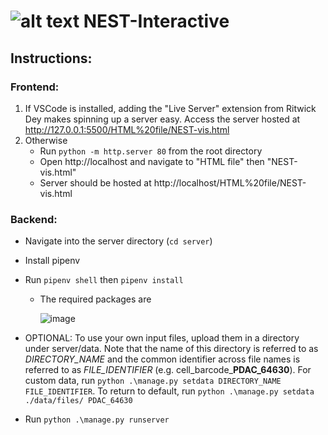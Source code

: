 # ![alt text](https://github.com/schwartzlab-methods/nest-interactive/blob/main/nest_logo.svg) NEST-Interactive

## Instructions:

### Frontend:

1. If VSCode is installed, adding the "Live Server" extension from Ritwick Dey makes spinning up a server easy. Access the server hosted at http://127.0.0.1:5500/HTML%20file/NEST-vis.html
2. Otherwise
   - Run `python -m http.server 80` from the root directory
   - Open http://localhost and navigate to "HTML file" then "NEST-vis.html"
   - Server should be hosted at http://localhost/HTML%20file/NEST-vis.html

### Backend:

- Navigate into the server directory (`cd server`)
- Install pipenv
- Run `pipenv shell` then `pipenv install`

  - The required packages are

    ![image](https://github.com/schwartzlab-methods/nest-interactive/assets/43073270/f0d8a619-6470-4662-8819-7be1becfdb04)

- OPTIONAL: To use your own input files, upload them in a directory under server/data. Note that the name of this directory is referred to as *DIRECTORY_NAME* and the common identifier across file names is referred to as *FILE_IDENTIFIER* (e.g. cell_barcode_**PDAC_64630**). For custom data, run `python .\manage.py setdata DIRECTORY_NAME FILE_IDENTIFIER`. To return to default, run `python .\manage.py setdata ./data/files/ PDAC_64630`
- Run `python .\manage.py runserver`
